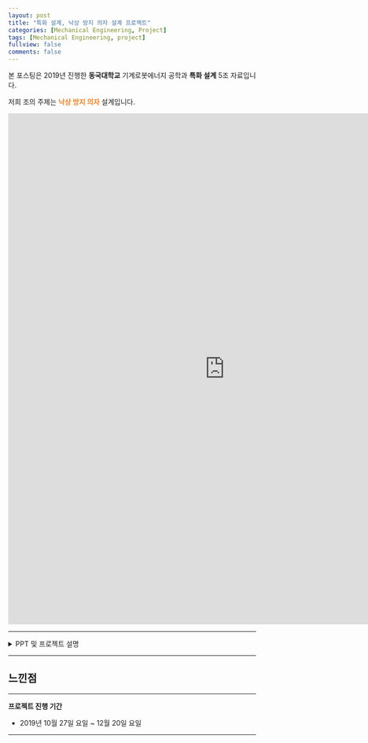 ```yaml
---
layout: post
title: "특화 설계, 낙상 방지 의자 설계 프로젝트"
categories: [Mechanical Engineering, Project]
tags: [Mechanical Engineering, project]
fullview: false
comments: false
---
```


본 포스팅은 2019년 진행한 **동국대학교** 기계로봇에너지 공학과 **특화 설계** 5조 자료입니다.

저희 조의 주제는 **<span style="color:#F58224">낙상 방지 의자</span>** 설계입니다.

<iframe src="https://onedrive.live.com/embed?cid=ADFD1CC231D5D8DA&resid=ADFD1CC231D5D8DA%218230&authkey=AM4MRyuJry_CeSg&em=2" width="880" height="1040" frameborder="0" scrolling="no"></iframe>

---

<details>
<summary>PPT 및 프로젝트 설명</summary>
<div markdown="1">

<iframe src="https://onedrive.live.com/embed?cid=ADFD1CC231D5D8DA&amp;resid=ADFD1CC231D5D8DA%218229&amp;authkey=AHBjA95Eq3wnZBI&amp;em=2&amp;wdAr=1.7777777777777777" width="880px" height="518px" frameborder="0">포함된 <a target="_blank" href="https://office.com">Microsoft Office</a> 프레젠테이션, 제공: <a target="_blank" href="https://office.com/webapps">Office</a></iframe>

## 1. 프로젝트 개요



</div>
</details>

---

## 느낀점

---

**프로젝트 진행 기간**
- 2019년 10월 27일 요일 ~ 12월 20일 요일

---